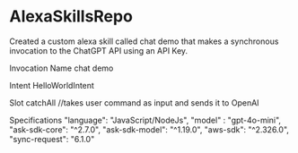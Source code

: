 # AlexaSkillsRepo

Created a custom alexa skill called chat demo that makes a synchronous invocation to the ChatGPT API using an API Key.

Invocation Name
chat demo

Intent
HelloWorldIntent

Slot
catchAll //takes user command as input and sends it to OpenAI

Specifications
"language": "JavaScript/NodeJs",
"model" : "gpt-4o-mini",
"ask-sdk-core": "^2.7.0",
"ask-sdk-model": "^1.19.0",
"aws-sdk": "^2.326.0",
"sync-request": "6.1.0"
